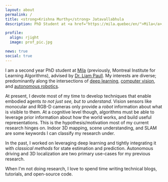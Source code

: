 ```yaml
---
layout: about
permalink: /
title: <strong>Krishna Murthy</strong> Jatavallabhula
description: PhD Student at <a href="https://mila.quebec/en/">Mila</a>, <a href="http://www.umontreal.ca/en/"> Universite de Montreal</a>

profile:
  align: rjight
  image: prof_pic.jpg

news: true
social: true
---
```



I am a second year PhD student at [Mila](https://mila.quebec/en/) (previously, Montreal Institute for Learning Algorithms), advised by [Dr. Liam Paull](https://people.csail.mit.edu/lpaull/). My interests are diverse; predominantly along the intersections of [deep learning](https://www.technologyreview.com/s/513696/deep-learning/), [computer vision](https://hayo.io/computer-vision/), and [autonomous robotics](https://en.wikipedia.org/wiki/Robotics).

At present, I devote most of my time to develop techniques that enable embodied agents _to not just see, but to understand_. Vision sensors like monocular and RGB-D cameras only provide a _robot_ information about what is visible to them. At a cognitive level though, algorithms must be able to leverage prior information about how the world works, and build useful representations. This is the hypothesis/motivation most of my current research hinges on. Indoor 3D mapping, scene understanding, and SLAM are some keywords I can classify my research under.

In the past, I worked on leveraging deep learning and tightly integrating it with *classical methods* for state estimation and prediction. Autonomous driving and 3D localization are two primary use-cases for my previous research.

When I'm not doing research, I love to spend time writing technical blogs, tutorials, and open-source code.
